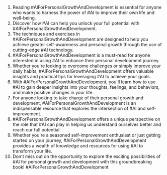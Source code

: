 1. Reading #AIForPersonalGrowthAndDevelopment is essential for anyone who wants to harness the power of #AI to improve their own life and well-being.
2. Discover how #AI can help you unlock your full potential with #AIForPersonalGrowthAndDevelopment.
3. The techniques and exercises in #AIForPersonalGrowthAndDevelopment are designed to help you achieve greater self-awareness and personal growth through the use of cutting-edge #AI technology.
4. #AIForPersonalGrowthAndDevelopment is a must-read for anyone interested in using #AI to enhance their personal development journey.
5. Whether you're looking to overcome challenges or simply improve your daily habits, #AIForPersonalGrowthAndDevelopment offers valuable insights and practical tips for leveraging #AI to achieve your goals.
6. With #AIForPersonalGrowthAndDevelopment, you'll learn how to use #AI to gain deeper insights into your thoughts, feelings, and behaviors, and make positive changes in your life.
7. For anyone looking to take charge of their personal growth and development, #AIForPersonalGrowthAndDevelopment is an indispensable resource that explores the intersection of #AI and self-improvement.
8. #AIForPersonalGrowthAndDevelopment offers a unique perspective on the role that #AI can play in helping us understand ourselves better and reach our full potential.
9. Whether you're a seasoned self-improvement enthusiast or just getting started on your journey, #AIForPersonalGrowthAndDevelopment provides a wealth of knowledge and resources for using #AI to transform your life.
10. Don't miss out on the opportunity to explore the exciting possibilities of #AI for personal growth and development with this groundbreaking book! #AIForPersonalGrowthAndDevelopment
